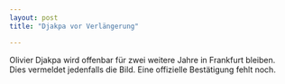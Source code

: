 ```yaml
---
layout: post
title: "Djakpa vor Verlängerung"

---
```


Olivier Djakpa wird offenbar für zwei weitere Jahre in Frankfurt bleiben. Dies vermeldet jedenfalls die Bild. Eine offizielle Bestätigung fehlt noch.


